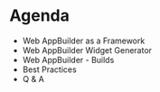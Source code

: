 # Agenda

- Web AppBuilder as a Framework
- Web AppBuilder Widget Generator
- Web AppBuilder - Builds
- Best Practices
- Q & A